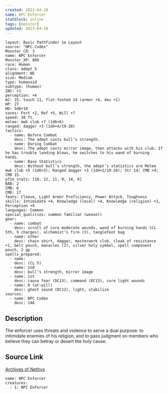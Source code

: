 ```yaml
---
created: 2023-04-28
name: NPC Enforcer
statblock: inline
tags: [monster]
updated: 2023-04-28
---
```

```statblock
layout: Basic Pathfinder 1e Layout
source: "NPC Codex"
Monster_CR: 3
name: NPC Enforcer
Monster_XP: 800
race: Human
class: adept 5
alignment: NE
size: Medium
type: humanoid
subtype: (human)
INI: +1
perception: +4
AC: 15, touch 11, flat-footed 14 (armor +4, dex +1)
HP: 27
HD: 5d6+10
saves: Fort +2, Ref +5, Will +7
speed: 30 ft.
melee: mwk club +7 (1d6+6)
ranged: dagger +3 (1d4+4/19-20)
tactics:
  - name: Before Combat
    desc: The adept casts bull’s strength.
  - name: During Combat
    desc: The adept casts mirror image, then attacks with his club. If he has trouble landing blows, he switches to his wand of burning hands.
  - name: Base Statistics
    desc: Without bull’s strength, the adept’s statistics are Melee mwk club +5 (1d6+3); Ranged dagger +3 (1d4+2/19-20); Str 14; CMB +4; CMD 15.
pf1e_stats: [18, 12, 11, 9, 14, 8]
BAB: 2
CMB: 6
CMD: 17
feats: Cleave, Light Armor Proficiency, Power Attack, Toughness
skills: Intimidate +4, Knowledge (local) +4, Knowledge (religion) +3, Perception +4
languages: Common
special_qualities: summon familiar (weasel)
gear:
  - name: combat
    desc: scroll of cure moderate wounds, wand of burning hands (CL 5th, 9 charges), alchemist’s fire (3), tanglefoot bag
  - name: other
    desc: chain shirt, dagger, masterwork club, cloak of resistance +1, belt pouch, manacles (2), silver holy symbol, spell component pouch, 2 gp
spells_prepared:
  - name:
    desc: (CL 5)
  - name: 2nd
    desc: bull’s strength, mirror image
  - name: 1st
    desc: cause fear (DC13), command (DC13), cure light wounds
  - name: 0 (at-will)
    desc: ghost sound (DC12), light, stabilize
sources:
  - name: NPC Codex
    desc: 246
```
## Description
The enforcer uses threats and violence to serve a dual purpose: to intimidate enemies of his religion, and to pass judgment on members who believe they can betray or desert the holy cause.
## Source Link
[Archives of Nethys](https://aonprd.com/NPCDisplay.aspx?ItemName=Enforcer)
```encounter-table
name: NPC Enforcer
creatures:
  - 1: NPC Enforcer
```

